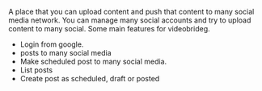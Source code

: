 A place that you can upload content and push that content to many social media network.
You can manage many social accounts and try to upload content to many social.
Some main features for videobrideg.
 + Login from google.
 + posts to many social media
 + Make scheduled post to many social media.
 + List posts 
 + Create post as scheduled, draft or posted